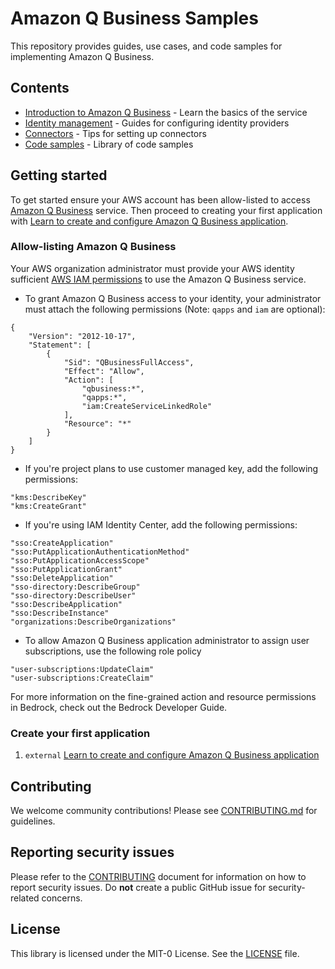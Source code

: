 # Amazon Q Business Samples

This repository provides guides, use cases, and code samples for implementing Amazon Q Business.

## Contents

- [Introduction to Amazon Q Business](introduction-to-qbusiness) - Learn the basics of the service
- [Identity management](identity-management) - Guides for configuring identity providers
- [Connectors](connectors) - Tips for setting up connectors
- [Code samples](code-samples) - Library of code samples


## Getting started

To get started ensure your AWS account has been allow-listed to access [Amazon Q Business](https://aws.amazon.com/q/business/) service. Then proceed to creating your first application with [Learn to create and configure Amazon Q Business application](https://catalog.workshops.aws/amazon-q-business/en-US/200-configure-application).

### Allow-listing Amazon Q Business

Your AWS organization administrator must provide your AWS identity sufficient [AWS IAM permissions](https://docs.aws.amazon.com/IAM/latest/UserGuide/access_policies.html) to use the Amazon Q Business service.

- To grant Amazon Q Business access to your identity, your administrator must attach the following permissions (Note: `qapps` and `iam` are optional):

```
{
    "Version": "2012-10-17",
    "Statement": [
        {
            "Sid": "QBusinessFullAccess",
            "Effect": "Allow",
            "Action": [
                "qbusiness:*",
                "qapps:*",
                "iam:CreateServiceLinkedRole"
            ],
            "Resource": "*"
        }
    ]
}
```

- If you're project plans to use customer managed key, add the following permissions:
```
"kms:DescribeKey"
"kms:CreateGrant"
```

- If you're using IAM Identity Center, add the following permissions:
```
"sso:CreateApplication"
"sso:PutApplicationAuthenticationMethod"
"sso:PutApplicationAccessScope"
"sso:PutApplicationGrant"
"sso:DeleteApplication"
"sso-directory:DescribeGroup"
"sso-directory:DescribeUser"
"sso:DescribeApplication"
"sso:DescribeInstance"
"organizations:DescribeOrganizations"
```

- To allow Amazon Q Business application administrator to assign user subscriptions, use the following role policy
```
"user-subscriptions:UpdateClaim"
"user-subscriptions:CreateClaim"
```

For more information on the fine-grained action and resource permissions in Bedrock, check out the Bedrock Developer Guide.

### Create your first application
1. `external` [Learn to create and configure Amazon Q Business application](https://catalog.workshops.aws/amazon-q-business/en-US/200-configure-application)

## Contributing

We welcome community contributions! Please see [CONTRIBUTING.md](CONTRIBUTING.md) for guidelines.

## Reporting security issues

Please refer to the [CONTRIBUTING](CONTRIBUTING.md#security-issue-notifications) document for information on how to report security issues. Do **not** create a public GitHub issue for security-related concerns.

## License

This library is licensed under the MIT-0 License. See the [LICENSE](./LICENSE) file.

